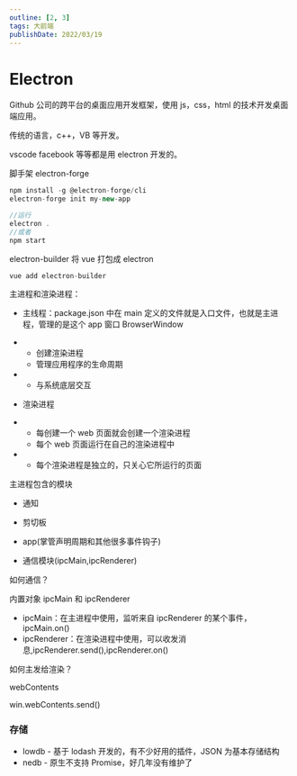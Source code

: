 ```yaml
---
outline: [2, 3]
tags: 大前端
publishDate: 2022/03/19
---
```


# Electron

Github 公司的跨平台的桌面应用开发框架，使用 js，css，html 的技术开发桌面端应用。

传统的语言，c++，VB 等开发。

vscode facebook 等等都是用 electron 开发的。

脚手架 electron-forge

```javascript
npm install -g @electron-forge/cli
electron-forge init my-new-app

//运行
electron .
//或者
npm start
```

electron-builder 将 vue 打包成 electron

```javascript
vue add electron-builder
```

主进程和渲染进程：

- 主线程：package.json 中在 main 定义的文件就是入口文件，也就是主进程，管理的是这个 app 窗口 BrowserWindow

- - 创建渲染进程
  - 管理应用程序的生命周期

- - 与系统底层交互

- 渲染进程

- - 每创建一个 web 页面就会创建一个渲染进程
  - 每个 web 页面运行在自己的渲染进程中

- - 每个渲染进程是独立的，只关心它所运行的页面

主进程包含的模块

- 通知
- 剪切板

- app(掌管声明周期和其他很多事件钩子)
- 通信模块(ipcMain,ipcRenderer)

如何通信？

内置对象 ipcMain 和 ipcRenderer

- ipcMain：在主进程中使用，监听来自 ipcRenderer 的某个事件，ipcMain.on()
- ipcRenderer：在渲染进程中使用，可以收发消息,ipcRenderer.send(),ipcRenderer.on()

如何主发给渲染？

webContents

win.webContents.send()

### 存储

- lowdb - 基于 lodash 开发的，有不少好用的插件，JSON 为基本存储结构
- nedb - 原生不支持 Promise，好几年没有维护了
